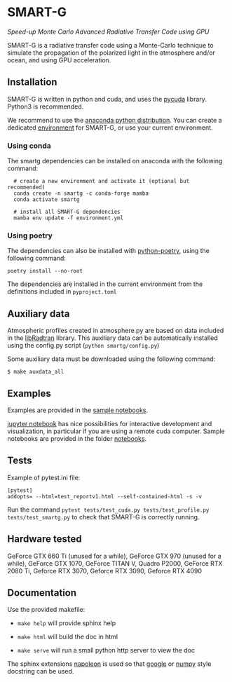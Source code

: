 # SMART-G
_Speed-up Monte Carlo Advanced Radiative Transfer Code using GPU_

SMART-G is a radiative transfer code using a Monte-Carlo technique to simulate the propagation of the polarized light in the atmosphere and/or ocean, and using GPU acceleration.

## Installation
SMART-G is written in python and cuda, and uses the [pycuda](http://mathema.tician.de/software/pycuda/) library. Python3 is recommended.

We recommend to use the [anaconda python distribution](https://www.anaconda.com/download/). You can create a dedicated [environment](https://conda.io/docs/user-guide/tasks/manage-environments.html) for SMART-G, or use your current environment.

### Using conda

The smartg dependencies can be installed on anaconda with the following command:

```
  # create a new environment and activate it (optional but recommended)
  conda create -n smartg -c conda-forge mamba
  conda activate smartg

  # install all SMART-G dependencies
  mamba env update -f environment.yml
```

### Using poetry

The dependencies can also be installed with [python-poetry](https://python-poetry.org/), using the following command:

```
poetry install --no-root
```

The dependencies are installed in the current environment from the definitions included in `pyproject.toml`


## Auxiliary data
Atmospheric profiles created in atmosphere.py are based on data included in the [libRadtran](http://www.libradtran.org/) library.
This auxiliary data can be automatically installed using the config.py script (`python smartg/config.py`)

Some auxiliary data must be downloaded using the following command:
```
$ make auxdata_all
```

## Examples
Examples are provided in the [sample notebooks](notebooks).

[jupyter notebook](http://jupyter.org) has nice possibilities for interactive development and visualization, in particular if you are using a remote cuda computer. Sample notebooks are provided in the folder [notebooks](notebooks).

## Tests
Example of pytest.ini file:
```
[pytest]
addopts= --html=test_reportv1.html --self-contained-html -s -v
```
Run the command `pytest tests/test_cuda.py tests/test_profile.py tests/test_smartg.py` to check that SMART-G is correctly running.

## Hardware tested
GeForce GTX 660 Ti (unused for a while), GeForce GTX 970 (unused for a while), GeForce GTX 1070, GeForce TITAN V, Quadro P2000, GeForce RTX 2080 Ti, Geforce RTX 3070, Geforce RTX 3090, Geforce RTX 4090

## Documentation

Use the provided makefile:

* `make help` will provide sphinx help

* `make html` will build the doc in html

* `make serve` will run a small python http server to view the doc

The sphinx extensions [napoleon](https://www.sphinx-doc.org/en/master/usage/extensions/napoleon.html) is used so that [google](https://google.github.io/styleguide/pyguide.html) or [numpy](https://numpydoc.readthedocs.io/en/latest/format.html#docstring-standard) style docstring can be used.